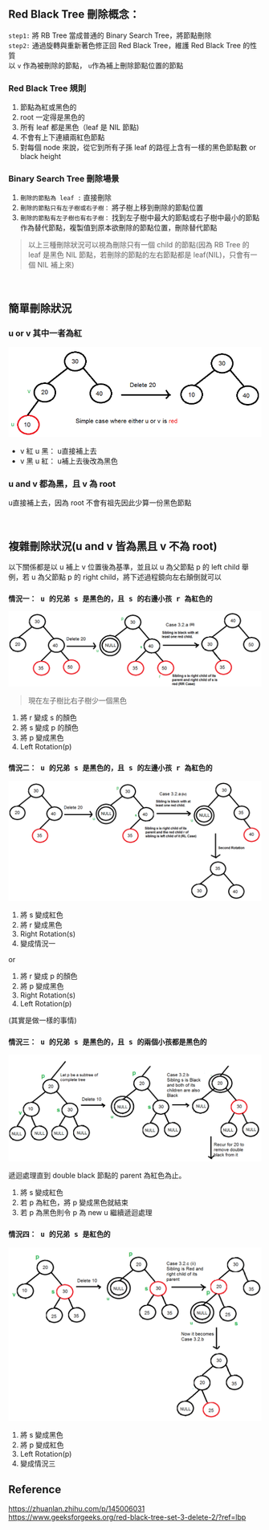 ## **Red Black Tree 刪除概念：**
`step1:` 將 RB Tree 當成普通的 Binary Search Tree，將節點刪除  
`step2:` 通過旋轉與重新著色修正回 Red Black Tree，維護 Red Black Tree 的性質  
以 `v` 作為被刪除的節點， `u`作為補上刪除節點位置的節點

### **Red Black Tree 規則**
1. 節點為紅或黑色的
2. root 一定得是黑色的
3. 所有 leaf 都是黑色（leaf 是 NIL 節點)
4. 不會有上下連續兩紅色節點
5. 對每個 node 來說，從它到所有子孫 leaf 的路徑上含有一樣的黑色節點數 or black height

### **Binary Search Tree 刪除場景**
1.  `刪除的節點為 leaf :` 直接刪除
2.  `刪除的節點只有左子樹或右子樹：` 將子樹上移到刪除的節點位置
3.  `刪除的節點有左子樹也有右子樹：` 找到左子樹中最大的節點或右子樹中最小的節點作為替代節點，複製值到原本欲刪除的節點位置，刪除替代節點

> 以上三種刪除狀況可以視為刪除只有一個 child 的節點(因為 RB Tree 的 leaf 是黑色 NIL 節點，若刪除的節點的左右節點都是 leaf(NIL)，只會有一個 NIL 補上來)

<br>

## **簡單刪除狀況**
### **u or v 其中一者為紅**
![](./pictures/RBTree1.png)

- v 紅 u 黑： u直接補上去
- v 黑 u 紅： u補上去後改為黑色

### **u and v 都為黑，且 v 為 root**
u直接補上去，因為 root 不會有祖先因此少算一份黑色節點

<br>

## **複雜刪除狀況(u and v 皆為黑且 v 不為 root)**
以下關係都是以 u 補上 v 位置後為基準，並且以 u 為父節點 p 的 left child 舉例，若 u 為父節點 p 的 right child，將下述過程鏡向左右顛倒就可以

### **`情況一： u 的兄弟 s 是黑色的，且 s 的右邊小孩 r 為紅色的`**
![](pictures/RBTree2.png)

> 現在左子樹比右子樹少一個黑色

1. 將 r 變成 s 的顏色
2. 將 s 變成 p 的顏色
3. 將 p 變成黑色
4. Left Rotation(p)


### **`情況二： u 的兄弟 s 是黑色的，且 s 的左邊小孩 r 為紅色的`**
![](pictures/RBTree3.png)

1. 將 s 變成紅色
2. 將 r 變成黑色
3. Right Rotation(s)
4. 變成情況一

or  

1. 將 r 變成 p 的顏色
2. 將 p 變成黑色
3. Right Rotation(s)
4. Left Rotation(p)

(其實是做一樣的事情)

### **`情況三： u 的兄弟 s 是黑色的，且 s 的兩個小孩都是黑色的`**
![](pictures/RBTree4.png)

遞迴處理直到 double black 節點的 parent 為紅色為止。

1. 將 s 變成紅色
2. 若 p 為紅色，將 p 變成黑色就結束
3. 若 p 為黑色則令 p 為 new u 繼續遞迴處理

###  **`情況四： u 的兄弟 s 是紅色的`**
![](pictures/RBTree5.png)

1. 將 s 變成黑色
2. 將 p 變成紅色
3. Left Rotation(p)
4. 變成情況三


## **Reference**
https://zhuanlan.zhihu.com/p/145006031  
https://www.geeksforgeeks.org/red-black-tree-set-3-delete-2/?ref=lbp